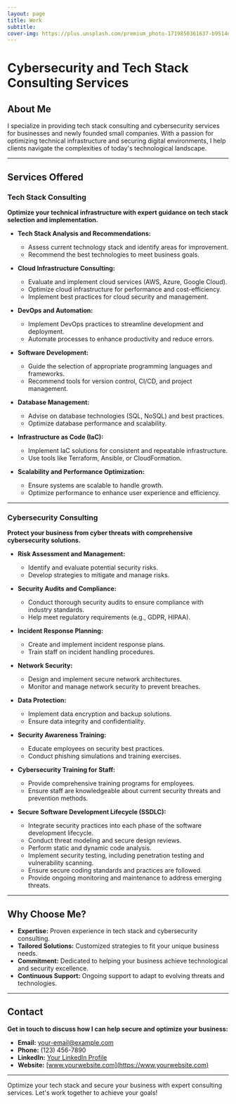 ```yaml
---
layout: page
title: Work
subtitle: 
cover-img: https://plus.unsplash.com/premium_photo-1719850361637-b9514dfbee5b?q=80&w=2071&auto=format&fit=crop&ixlib=rb-4.0.3&ixid=M3wxMjA3fDB8MHxwaG90by1wYWdlfHx8fGVufDB8fHx8fA%3D%3D
---
```



# Cybersecurity and Tech Stack Consulting Services

## About Me

I specialize in providing tech stack consulting and cybersecurity services for businesses and newly founded small companies. With a passion for optimizing technical infrastructure and securing digital environments, I help clients navigate the complexities of today's technological landscape.

---

## Services Offered

### Tech Stack Consulting

**Optimize your technical infrastructure with expert guidance on tech stack selection and implementation.**

- **Tech Stack Analysis and Recommendations:**
  - Assess current technology stack and identify areas for improvement.
  - Recommend the best technologies to meet business goals.

- **Cloud Infrastructure Consulting:**
  - Evaluate and implement cloud services (AWS, Azure, Google Cloud).
  - Optimize cloud infrastructure for performance and cost-efficiency.
  - Implement best practices for cloud security and management.

- **DevOps and Automation:**
  - Implement DevOps practices to streamline development and deployment.
  - Automate processes to enhance productivity and reduce errors.

- **Software Development:**
  - Guide the selection of appropriate programming languages and frameworks.
  - Recommend tools for version control, CI/CD, and project management.

- **Database Management:**
  - Advise on database technologies (SQL, NoSQL) and best practices.
  - Optimize database performance and scalability.

- **Infrastructure as Code (IaC):**
  - Implement IaC solutions for consistent and repeatable infrastructure.
  - Use tools like Terraform, Ansible, or CloudFormation.

- **Scalability and Performance Optimization:**
  - Ensure systems are scalable to handle growth.
  - Optimize performance to enhance user experience and efficiency.

---

### Cybersecurity Consulting

**Protect your business from cyber threats with comprehensive cybersecurity solutions.**

- **Risk Assessment and Management:**
  - Identify and evaluate potential security risks.
  - Develop strategies to mitigate and manage risks.

- **Security Audits and Compliance:**
  - Conduct thorough security audits to ensure compliance with industry standards.
  - Help meet regulatory requirements (e.g., GDPR, HIPAA).

- **Incident Response Planning:**
  - Create and implement incident response plans.
  - Train staff on incident handling procedures.

- **Network Security:**
  - Design and implement secure network architectures.
  - Monitor and manage network security to prevent breaches.

- **Data Protection:**
  - Implement data encryption and backup solutions.
  - Ensure data integrity and confidentiality.

- **Security Awareness Training:**
  - Educate employees on security best practices.
  - Conduct phishing simulations and training exercises.

- **Cybersecurity Training for Staff:**
  - Provide comprehensive training programs for employees.
  - Ensure staff are knowledgeable about current security threats and prevention methods.

- **Secure Software Development Lifecycle (SSDLC):**
  - Integrate security practices into each phase of the software development lifecycle.
  - Conduct threat modeling and secure design reviews.
  - Perform static and dynamic code analysis.
  - Implement security testing, including penetration testing and vulnerability scanning.
  - Ensure secure coding standards and practices are followed.
  - Provide ongoing monitoring and maintenance to address emerging threats.

---

## Why Choose Me?

- **Expertise:** Proven experience in tech stack and cybersecurity consulting.
- **Tailored Solutions:** Customized strategies to fit your unique business needs.
- **Commitment:** Dedicated to helping your business achieve technological and security excellence.
- **Continuous Support:** Ongoing support to adapt to evolving threats and technologies.

---

## Contact

**Get in touch to discuss how I can help secure and optimize your business:**

- **Email:** [your-email@example.com](mailto:your-email@example.com)
- **Phone:** (123) 456-7890
- **LinkedIn:** [Your LinkedIn Profile](https://www.linkedin.com/in/yourprofile)
- **Website:** [www.yourwebsite.com](https://www.yourwebsite.com)

---

Optimize your tech stack and secure your business with expert consulting services. Let's work together to achieve your goals!
